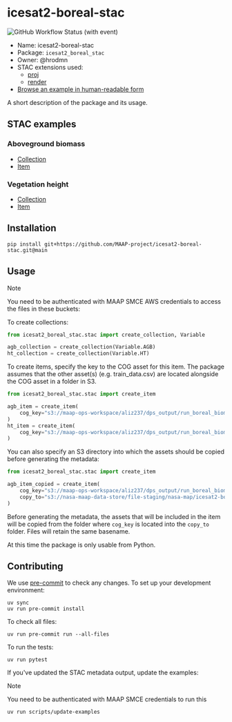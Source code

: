 # icesat2-boreal-stac

![GitHub Workflow Status (with event)](https://img.shields.io/github/actions/workflow/status/MAAP-project/icesat2-boreal-stac/ci.yml?style=for-the-badge)

- Name: icesat2-boreal-stac
- Package: `icesat2_boreal_stac`
- Owner: @hrodmn
- STAC extensions used:
  - [proj](https://github.com/stac-extensions/projection/)
  - [render](https://github.com/stac-extensions/render/)
- [Browse an example in human-readable form](https://radiantearth.github.io/stac-browser/#/external/raw.githubusercontent.com/MAAP-project/icesat2-boreal-stac/main/examples/collection.json)

A short description of the package and its usage.

## STAC examples

### Aboveground biomass

- [Collection](./examples/agb/collection.json)
- [Item](./examples/agb/boreal_agb_2020_202411251732556086_0000004/boreal_agb_2020_202411251732556086_0000004.json)

### Vegetation height

- [Collection](./examples/ht/collection.json)
- [Item](./examples/ht/boreal_ht_2020_202501131736787421_0000004/boreal_ht_2020_202501131736787421_0000004.json)

## Installation

```shell
pip install git+https://github.com/MAAP-project/icesat2-boreal-stac.git@main
```

## Usage

> [!NOTE]
> You need to be authenticated with MAAP SMCE AWS credentials to access the files in these buckets:

To create collections:

```python
from icesat2_boreal_stac.stac import create_collection, Variable

agb_collection = create_collection(Variable.AGB)
ht_collection = create_collection(Variable.HT)
```

To create items, specify the key to the COG asset for this item. The package assumes that the other asset(s) (e.g. train_data.csv) are located alongside the COG asset in a folder in S3.

```python
from icesat2_boreal_stac.stac import create_item

agb_item = create_item(
    cog_key="s3://maap-ops-workspace/aliz237/dps_output/run_boreal_biomass_map/dev_v1.5/AGB_H30_2020/full_run/2024/11/25/09/38/51/560230/boreal_agb_2020_202411251732556086_0000004.tif"
)
ht_item = create_item(
    cog_key="s3://maap-ops-workspace/aliz237/dps_output/run_boreal_biomass_map/dev_v1.5/Ht_H30_2020/full_run/2025/01/13/09/01/49/694207/boreal_ht_2020_202501131736787421_0000004.tif"
)
```

You can also specify an S3 directory into which the assets should be copied before generating the metadata:

```python
from icesat2_boreal_stac.stac import create_item

agb_item_copied = create_item(
    cog_key="s3://maap-ops-workspace/aliz237/dps_output/run_boreal_biomass_map/dev_v1.5/AGB_H30_2020/full_run/2024/11/25/09/38/51/560230/boreal_agb_2020_202411251732556086_0000004.tif",
    copy_to="s3://nasa-maap-data-store/file-staging/nasa-map/icesat2-boreal-v2.1/0000004/agb",
)
```

Before generating the metadata, the assets that will be included in the item will be copied from the folder where `cog_key` is located into the `copy_to` folder.
Files will retain the same basename.

At this time the package is only usable from Python.

## Contributing

We use [pre-commit](https://pre-commit.com/) to check any changes.
To set up your development environment:

```shell
uv sync
uv run pre-commit install
```

To check all files:

```shell
uv run pre-commit run --all-files
```

To run the tests:

```shell
uv run pytest
```

If you've updated the STAC metadata output, update the examples:
> [!NOTE]
> You need to be authenticated with MAAP SMCE credentials to run this

```shell
uv run scripts/update-examples
```
